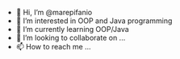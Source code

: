 - 👋 Hi, I’m @marepifanio
- 👀 I’m interested in OOP and Java programming
- 🌱 I’m currently learning OOP/Java
- 💞️ I’m looking to collaborate on ...
- 📫 How to reach me ...

<!---
marepifanio/marepifanio is a ✨ special ✨ repository because its `README.md` (this file) appears on your GitHub profile.
You can click the Preview link to take a look at your changes.
--->
